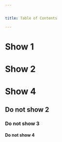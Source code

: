 ```yaml
---


title: Table of Contents

---
```


 
# Show 1


# Show 2


# Show 4



## Do not show 2

### Do not show 3

#### Do not show 4